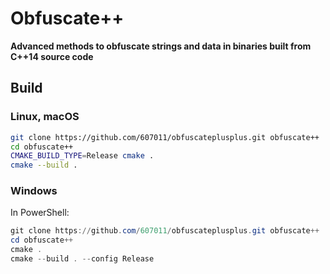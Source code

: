 # Obfuscate++

**Advanced methods to obfuscate strings and data in binaries built from C++14 source code**



## Build

### Linux, macOS

```bash
git clone https://github.com/607011/obfuscateplusplus.git obfuscate++
cd obfuscate++
CMAKE_BUILD_TYPE=Release cmake .
cmake --build .
```

### Windows

In PowerShell:

```powershell
git clone https://github.com/607011/obfuscateplusplus.git obfuscate++
cd obfuscate++
cmake .
cmake --build . --config Release
```
